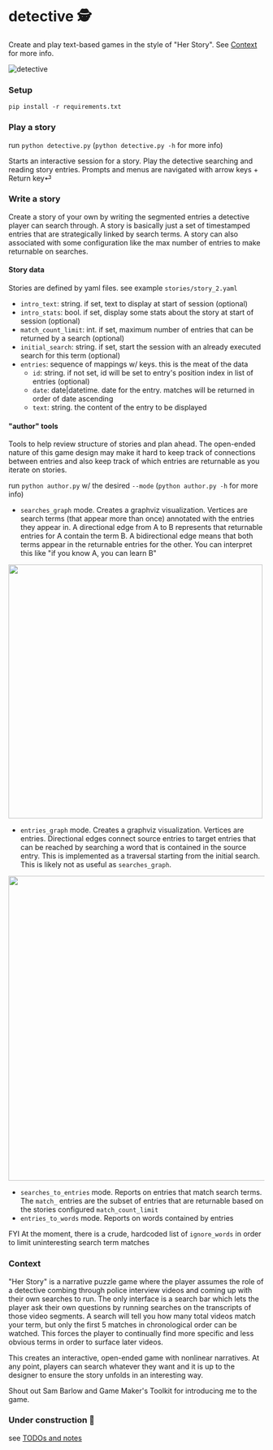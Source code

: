 # detective 🕵️

Create and play text-based games in the style of "Her Story". See [Context](#Context) for more info.

![detective](https://user-images.githubusercontent.com/1035393/148714247-828010e4-a024-407a-86d8-118049f96c7e.gif)

### Setup
`pip install -r requirements.txt`

### Play a story
run `python detective.py` (`python detective.py -h` for more info)

Starts an interactive session for a story. Play the detective searching and reading story entries. Prompts and menus are navigated with arrow keys + Return key⏎

### Write a story
Create a story of your own by writing the segmented entries a detective player can search through. A story is basically just a set of timestamped entries that are strategically linked by search terms. A story can also associated with some configuration like the max number of entries to make returnable on searches.

#### Story data
Stories are defined by yaml files. see example `stories/story_2.yaml`

* `intro_text`: string. if set, text to display at start of session (optional)
* `intro_stats`: bool. if set, display some stats about the story at start of session (optional)
* `match_count_limit`: int. if set, maximum number of entries that can be returned by a search (optional)
* `initial_search`: string. if set, start the session with an already executed search for this term (optional)
* `entries`: sequence of mappings w/ keys. this is the meat of the data
    * `id`: string. if not set, id will be set to entry's position index in list of entries (optional)
    * `date`: date|datetime. date for the entry. matches will be returned in order of date ascending
    * `text`: string. the content of the entry to be displayed

#### "author" tools
Tools to help review structure of stories and plan ahead. The open-ended nature of this game design may make it hard to  keep track of connections between entries and also keep track of which entries are returnable as you iterate on stories.

run `python author.py` w/ the desired `--mode` (`python author.py -h` for more info)
* `searches_graph` mode. Creates a graphviz visualization. Vertices are search terms (that appear more than once) annotated with the entries they appear in. A directional edge from A to B represents that returnable entries for A contain the term B. A bidirectional edge means that both terms appear in the returnable entries for the other. You can interpret this like "if you know A, you can learn B"
<img src="https://user-images.githubusercontent.com/1035393/148715952-6452bb64-3a68-4dd6-876b-6782adf3c634.png" height="500">

* `entries_graph` mode. Creates a graphviz visualization. Vertices are entries. Directional edges connect source entries to target entries that can be reached by searching a word that is contained in the source entry. This is implemented as a traversal starting from the initial search. This is likely not as useful as `searches_graph`.
<img src="https://user-images.githubusercontent.com/1035393/148715948-4e53b9c4-2699-46f6-8bf8-dfdc92c19613.png" height="600">

* `searches_to_entries` mode. Reports on entries that match search terms. The `match_` entries are the subset of entries that are returnable based on the stories configured `match_count_limit`
* `entries_to_words` mode. Reports on words contained by entries

FYI At the moment, there is a crude, hardcoded list of `ignore_words` in order to limit uninteresting search term matches

### Context

"Her Story" is a narrative puzzle game where the player assumes the role of a detective combing through police interview videos and coming up with their own searches to run. The only interface is a search bar which lets the player ask their own questions by running searches on the transcripts of those video segments. A search will tell you how many total videos match your term, but only the first 5 matches in chronological order can be watched. This forces the player to continually find more specific and less obvious terms in order to surface later videos.

This creates an interactive, open-ended game with nonlinear narratives. At any point, players can search whatever they want and it is up to the designer to ensure the story unfolds in an interesting way.

Shout out Sam Barlow and Game Maker's Toolkit for introducing me to the game.

### Under construction 🚧
see [TODOs and notes](https://github.com/elh/detective/blob/main/notes.md)
